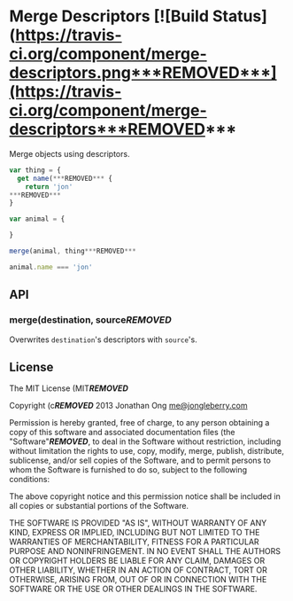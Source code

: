 # Merge Descriptors [![Build Status](https://travis-ci.org/component/merge-descriptors.png***REMOVED***](https://travis-ci.org/component/merge-descriptors***REMOVED***

Merge objects using descriptors.

```js
var thing = {
  get name(***REMOVED*** {
    return 'jon'
***REMOVED***
}

var animal = {

}

merge(animal, thing***REMOVED***

animal.name === 'jon'
```

## API

### merge(destination, source***REMOVED***

Overwrites `destination`'s descriptors with `source`'s.

## License

The MIT License (MIT***REMOVED***

Copyright (c***REMOVED*** 2013 Jonathan Ong me@jongleberry.com

Permission is hereby granted, free of charge, to any person obtaining a copy
of this software and associated documentation files (the "Software"***REMOVED***, to deal
in the Software without restriction, including without limitation the rights
to use, copy, modify, merge, publish, distribute, sublicense, and/or sell
copies of the Software, and to permit persons to whom the Software is
furnished to do so, subject to the following conditions:

The above copyright notice and this permission notice shall be included in
all copies or substantial portions of the Software.

THE SOFTWARE IS PROVIDED "AS IS", WITHOUT WARRANTY OF ANY KIND, EXPRESS OR
IMPLIED, INCLUDING BUT NOT LIMITED TO THE WARRANTIES OF MERCHANTABILITY,
FITNESS FOR A PARTICULAR PURPOSE AND NONINFRINGEMENT. IN NO EVENT SHALL THE
AUTHORS OR COPYRIGHT HOLDERS BE LIABLE FOR ANY CLAIM, DAMAGES OR OTHER
LIABILITY, WHETHER IN AN ACTION OF CONTRACT, TORT OR OTHERWISE, ARISING FROM,
OUT OF OR IN CONNECTION WITH THE SOFTWARE OR THE USE OR OTHER DEALINGS IN
THE SOFTWARE.